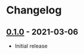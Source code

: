 # Changelog

## [0.1.0] - 2021-03-06

- Initial release

<!-- http://keepachangelog.com/ -->

<!-- [0.1.1]: https://github.com/cengchao/zc-pages/compare/v0.1.0...v0.1.1 -->
[0.1.0]: https://github.com/cengchao/zc-pages/releases/tag/v0.1.0
